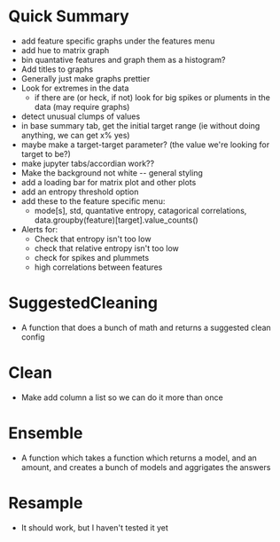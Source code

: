 # Quick Summary
- add feature specific graphs under the features menu
- add hue to matrix graph
- bin quantative features and graph them as a histogram?
- Add titles to graphs
- Generally just make graphs prettier
- Look for extremes in the data
    - if there are (or heck, if not) look for big spikes or pluments in the data (may require graphs)
- detect unusual clumps of values
- in base summary tab, get the initial target range (ie without doing anything, we can get x% yes)
- maybe make a target-target parameter? (the value we're looking for target to be?)
- make jupyter tabs/accordian work??
- Make the background not white -- general styling
- add a loading bar for matrix plot and other plots
- add an entropy threshold option
- add these to the feature specific menu:
    - mode[s], std, quantative entropy, catagorical correlations, data.groupby(feature)[target].value_counts()
- Alerts for:
    - Check that entropy isn't too low
    - check that relative entropy isn't too low
    - check for spikes and plummets
    - high correlations between features

# SuggestedCleaning
- A function that does a bunch of math and returns a suggested clean config

# Clean
- Make add column a list so we can do it more than once

# Ensemble
- A function which takes a function which returns a model, and an amount, and creates a bunch of models and aggrigates the answers

# Resample
- It should work, but I haven't tested it yet
